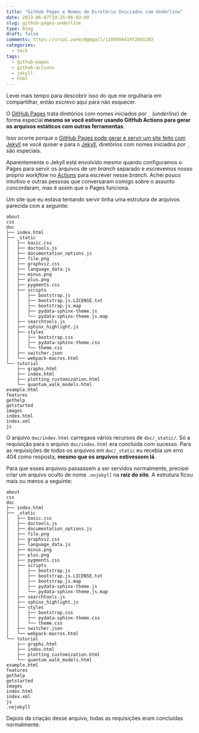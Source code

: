```yaml
---
title: "GitHub Pages e Nomes de Diretório Iniciados com Underline"
date: 2023-06-07T19:25:06-03:00
slug: github-pages-underline
type: blog
draft: false
comments: https://ursal.zone/@gmgall/110505641972601283
categories:
  - tech
tags:
  - github-pages
  - github-actions
  - jekyll
  - html
---
```

Levei mais tempo para descobrir isso do que me orgulharia em compartilhar, então escrevo aqui para não esquecer.

O [GitHub Pages](https://pages.github.com/) trata diretórios com nomes iniciados por `_` (*underline*) de forma especial **mesmo se você estiver usando GitHub Actions para gerar os arquivos estáticos com outras ferramentas**.

Isso ocorre porque o [GitHub Pages pode gerar e servir um site feito com Jekyll](https://docs.github.com/en/pages/setting-up-a-github-pages-site-with-jekyll/about-github-pages-and-jekyll) se você quiser e para o [Jekyll](https://jekyllrb.com/), diretórios com nomes iniciados por `_` são especiais.

Aparentemente o Jekyll está envolvido mesmo quando configuramos o Pages para servir os arquivos de um *branch* separado e escrevemos nosso próprio *workflow* no [Actions](https://github.com/features/actions) para escrever nesse *branch*. Achei pouco intuitivo e outras pessoas que conversaram comigo sobre o assunto concordaram, mas é assim que o Pages funciona.

Um site que eu estava tentando servir tinha uma estrutura de arquivos parecida com a seguinte:

```
about
css
doc
├── index.html
├── _static
│   ├── basic.css
│   ├── doctools.js
│   ├── documentation_options.js
│   ├── file.png
│   ├── graphviz.css
│   ├── language_data.js
│   ├── minus.png
│   ├── plus.png
│   ├── pygments.css
│   ├── scripts
│   │   ├── bootstrap.js
│   │   ├── bootstrap.js.LICENSE.txt
│   │   ├── bootstrap.js.map
│   │   ├── pydata-sphinx-theme.js
│   │   └── pydata-sphinx-theme.js.map
│   ├── searchtools.js
│   ├── sphinx_highlight.js
│   ├── styles
│   │   ├── bootstrap.css
│   │   ├── pydata-sphinx-theme.css
│   │   └── theme.css
│   ├── switcher.json
│   └── webpack-macros.html
└── tutorial
    ├── graphs.html
    ├── index.html
    ├── plotting_customization.html
    └── quantum_walk_models.html
example.html
features
gethelp
getstarted
images
index.html
index.xml
js
```

O arquivo `doc/index.html` carregava vários recursos de `doc/_static/`. Só a requisição para o arquivo `doc/index.html` era concluída com sucesso. Para as requisições de todos os arquivos em `doc/_static` eu recebia um erro 404 como resposta, **mesmo que os arquivos estivessem lá**.

Para que esses arquivos passassem a ser servidos normalmente, precisei criar um arquivo oculto de nome `.nojekyll` na **raiz do site**. A estrutura ficou mais ou menos a seguinte:

```
about
css
doc
├── index.html
├── _static
│   ├── basic.css
│   ├── doctools.js
│   ├── documentation_options.js
│   ├── file.png
│   ├── graphviz.css
│   ├── language_data.js
│   ├── minus.png
│   ├── plus.png
│   ├── pygments.css
│   ├── scripts
│   │   ├── bootstrap.js
│   │   ├── bootstrap.js.LICENSE.txt
│   │   ├── bootstrap.js.map
│   │   ├── pydata-sphinx-theme.js
│   │   └── pydata-sphinx-theme.js.map
│   ├── searchtools.js
│   ├── sphinx_highlight.js
│   ├── styles
│   │   ├── bootstrap.css
│   │   ├── pydata-sphinx-theme.css
│   │   └── theme.css
│   ├── switcher.json
│   └── webpack-macros.html
└── tutorial
    ├── graphs.html
    ├── index.html
    ├── plotting_customization.html
    └── quantum_walk_models.html
example.html
features
gethelp
getstarted
images
index.html
index.xml
js
.nojekyll
```

Depois da criação desse arquivo, todas as requisições eram concluídas normalmente.
